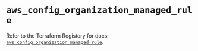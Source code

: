 # `aws_config_organization_managed_rule`

Refer to the Terraform Registory for docs: [`aws_config_organization_managed_rule`](https://registry.terraform.io/providers/hashicorp/aws/4.64.0/docs/resources/config_organization_managed_rule).
